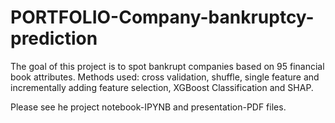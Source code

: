 # PORTFOLIO-Company-bankruptcy-prediction
The goal of this project is to spot bankrupt companies based on 95 financial book attributes. Methods used: cross validation, shuffle, single feature and incrementally adding feature selection, XGBoost Classification and SHAP.

Please see he project notebook-IPYNB and presentation-PDF files.
